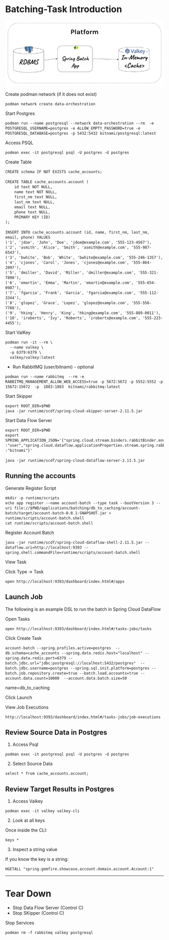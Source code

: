 # Batching-Task Introduction


![db-to-cache-batch.png](img/db-to-cache-batch.png)


Create podman network (if it does not exist)

```shell
podman network create data-orchestration
```

Start Postgres

```shell
podman run --name postgresql --network data-orchestration --rm  -e POSTGRESQL_USERNAME=postgres -e ALLOW_EMPTY_PASSWORD=true -e POSTGRESQL_DATABASE=postgres -p 5432:5432 bitnami/postgresql:latest 
```


Access PSQL

```shell
podman exec -it postgresql psql -U postgres -d postgres
```

Create Table

```psql
CREATE schema IF NOT EXISTS cache_accounts;

CREATE TABLE cache_accounts.account (
    id text NOT NULL,
    name text NOT NULL,
    first_nm text NULL,
    last_nm text NULL,
    email text NULL,
    phone text NULL,
    PRIMARY KEY (ID)
);

INSERT INTO cache_accounts.account (id, name, first_nm, last_nm, email, phone) VALUES
('1', 'jdoe', 'John', 'Doe', 'jdoe@example.com', '555-123-4567'),
('2', 'asmith', 'Alice', 'Smith', 'asmith@example.com', '555-987-6543'),
('3', 'bwhite', 'Bob', 'White', 'bwhite@example.com', '555-246-1357'),
('4', 'cjones', 'Carol', 'Jones', 'cjones@example.com', '555-864-2097'),
('5', 'dmiller', 'David', 'Miller', 'dmiller@example.com', '555-321-7890'),
('6', 'emartin', 'Emma', 'Martin', 'emartin@example.com', '555-654-0987'),
('7', 'fgarcia', 'Frank', 'Garcia', 'fgarcia@example.com', '555-112-3344'),
('8', 'glopez', 'Grace', 'Lopez', 'glopez@example.com', '555-556-7788'),
('9', 'hking', 'Henry', 'King', 'hking@example.com', '555-889-0011'),
('10', 'iroberts', 'Ivy', 'Roberts', 'iroberts@example.com', '555-223-4455');
```



Start ValKey

```shell
podman run -it --rm \
  --name valkey \
  -p 6379:6379 \
  valkey/valkey:latest
```

- Run RabbitMQ (user/bitnami) - optional
```shell
podman run --name rabbitmq  --rm -e RABBITMQ_MANAGEMENT_ALLOW_WEB_ACCESS=true -p 5672:5672 -p 5552:5552 -p 15672:15672  -p  1883:1883  bitnami/rabbitmq:latest 
```


Start Skipper
```shell
export ROOT_DIR=$PWD
java -jar runtime/scdf/spring-cloud-skipper-server-2.11.5.jar
```


Start Data Flow Server
```shell
export ROOT_DIR=$PWD 
export SPRING_APPLICATION_JSON='{"spring.cloud.stream.binders.rabbitBinder.environment.spring.rabbitmq.username":"user","spring.cloud.stream.binders.rabbitBinder.environment.spring.rabbitmq.password":"bitnami","spring.rabbitmq.username":"user","spring.rabbitmq.password":"bitnami","spring.cloud.dataflow.applicationProperties.stream.spring.rabbitmq.username" :"user","spring.cloud.dataflow.applicationProperties.stream.spring.rabbitmq.password" :"bitnami"}'

java -jar runtime/scdf/spring-cloud-dataflow-server-2.11.5.jar
```


## Running the accounts

Generate Register Script

```shell
mkdir -p runtime/scripts
echo app register --name account-batch --type task --bootVersion 3 --uri file://$PWD/applications/batching/db_to_caching/account-batch/target/account-batch-0.0.1-SNAPSHOT.jar > runtime/scripts/account-batch.shell
cat runtime/scripts/account-batch.shell
```


Register Account Batch

```shell
java -jar runtime/scdf/spring-cloud-dataflow-shell-2.11.5.jar --dataflow.uri=http://localhost:9393 --spring.shell.commandFile=runtime/scripts/account-batch.shell
````

View Task

Click Type -> Task

```shell
open http://localhost:9393/dashboard/index.html#/apps
```

## Launch Job

The following is an example DSL to run the batch in Spring Cloud DataFlow


Open Tasks

```shell
open http://localhost:9393/dashboard/index.html#/tasks-jobs/tasks
```

Click Create Task

```shell
account-batch --spring.profiles.active=postgres  --db.schema=cache_accounts --spring.data.redis.host="localhost" --spring.data.redis.port=6379 --batch.jdbc.url="jdbc:postgresql://localhost:5432/postgres"  --batch.jdbc.username=postgres --spring.sql.init.platform=postgres --batch.job.repository.create=true --batch.load.accounts=true --account.data.count=10000  --account.data.batch.size=50 
```

name=db_to_caching

Click Launch

View Job Executions

```shell
http://localhost:9393/dashboard/index.html#/tasks-jobs/job-executions
```


## Review Source Data in Postgres

1. Access Psql

```shell
podman exec -it postgresql psql -U postgres -d postgres
```

2. Select Source Data

```psql
select * from cache_accounts.account;
```

## Review Target Results in Postgres

1. Access Valkey

```shell
podman exec -it valkey valkey-cli
```
2. Look at all keys

Once inside the CLI:

```valkey-cli
keys *
```

3. Inspect a string value

If you know the key is a string:


```valkey-cli
HGETALL "spring.gemfire.showcase.account.domain.account.Account:1"
```


-----------------------
# Tear Down

- Stop Data Flow Server (Control C)
- Stop SKipper (Control C)

Stop Services

```shell
podman rm -f rabbitmq valkey postgresql
```